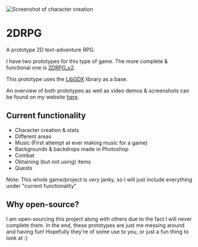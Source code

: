 ![Screenshot of character creation](https://www.skymocha.net/Projects/RPG/assets/Charachter%20Creation.jpg)

# 2DRPG
A prototype 2D text-adventure RPG.

I have two prototypes for this type of game. The more complete & functional one is [2DRPG_v2](https://github.com/SkyMocha/2DRPG_v2).

This prototype uses the [LibGDX](https://libgdx.com/) library as a base.

An overview of both prototypes as well as video demos & screenshots can be found on my website [here](https://www.skymocha.net/Projects/RPG/).

## Current functionality
* Character creation & stats
* Different areas
* Music (First attempt at ever making music for a game)
* Backgrounds & backdrops made in Photoshop
* Combat
* Obtaining (but not using) items
* Quests

Note: This whole game/project is *very* janky, so I will just include everything under "current functionality"

## Why open-source?
I am open-sourcing this project along with others due to the fact I will never complete them. In the end, these prototypes are just me messing around and having fun! Hopefully they're of some use to you, or just a fun thing to look at :)
